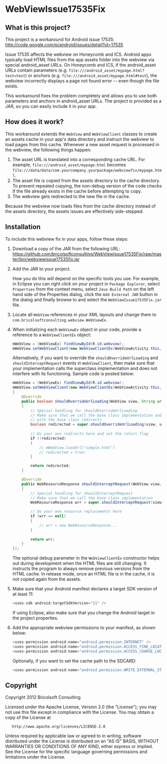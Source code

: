 WebViewIssue17535Fix
====================

What is this project?
---------------------
This project is a workaround for Android issue 17535: http://code.google.com/p/android/issues/detail?id=17535

Issue 17535 affects the webview on Honeycomb and ICS. Android apps typically load HTML files from the app assets folder into the webview via special android_asset URLs. On Honeycomb and ICS, if the android_asset URLs contain parameters (e.g. `file:///android_asset/mypage.html?test=test`) or anchors (e.g. `file:///android_asset/mypage.html#test`), the webview incorrectly displays a page not found error -- even though the file exists.

This workaround fixes the problem completely and allows you to use both parameters and anchors in android_asset URLs. The project is provided as a JAR, so you can easily include it in your app.

How does it work?
-----------------

This workaround extends the `WebView` and `WebViewClient` classes to create an assets cache in your app's data directory and instruct the webview to load pages from this cache. Whenever a new asset request is processed in the webview, the following things happen:

1. The asset URL is translated into a corresponding cache URL. For example, `file:///android_asset/mypage.html` becomes `file:///data/data/com.yourcompany.yourpackage/webviewfix/mypage.html`.
2. The asset file is copied from the assets directory to the cache directory. To prevent repeated copying, the non-debug version of the code checks if the file already exists in the cache before attempting to copy.
3. The webview gets redirected to the new file in the cache.

Because the webview now loads files from the cache directory instead of the assets directory, the assets issues are effectively side-stepped.

Installation
------------
To include this webview fix in your apps, follow these steps:

1. Download a copy of the JAR from the following URL: https://github.com/bricolsoftconsulting/WebViewIssue17535Fix/raw/master/bin/webviewissue17535fix.jar
2. Add the JAR to your project.

   How you do this will depend on the specific tools you use. For example, in Eclipse you can right click on your project in `Package Explorer`, select `Properties` from the context menu, select `Java Build Path` on the left hand side of the Properties dialog, click the `Add External JAR` button in the dialog and finally browse to and select the `WebViewIssue17535Fix.jar` file.
   
3. Locate all `WebView` references in your XML layouts and change them to `com.bricolsoftconsulting.webview.WebViewEx`.
4. When initializing each `WebViewEx` object in your code, provide a reference to a `WebViewClientEx` object:

    ```java
    mWebView = (WebViewEx) findViewById(R.id.webview);
    mWebView.setWebViewClient(new WebViewClientEx(WebViewActivity.this, DEBUG));
    ```

   Alternatively, if you want to override the `shouldOverrideUrlLoading` and `shouldInterceptRequest` events in `WebViewClient`, then make sure that your implementation calls the superclass implementation and does not interfere with its functioning. Sample code is posted below:

    ```java
    mWebView = (WebViewEx) findViewById(R.id.webview);
    mWebView.setWebViewClient(new WebViewClientEx(WebViewActivity.this, DEBUG)
    {
        @Override
        public boolean shouldOverrideUrlLoading(WebView view, String url)
        {
            // Special handling for shouldOverrideUrlLoading
            // Make sure that we call the base class implementation and do not interfere
            // with the base class redirects
            boolean redirected = super.shouldOverrideUrlLoading(view, url);
				
            // Do your own redirects here and set the return flag
            if (!redirected)
            {
                // mWebView.loadUrl("sample.html")
                // redirected = true;
            }

            return redirected;
        }

        @Override
        public WebResourceResponse shouldInterceptRequest(WebView view, String url)
        {
            // Special handling for shouldInterceptRequest
            // Make sure that we call the base class implementation
            WebResourceResponse wrr = super.shouldInterceptRequest(view, url);

            // Do your own resource replacements here
            if (wrr == null)
            {
                // wrr = new WebResourceResponse...
            }
				
            return wrr;
        }
    });
    ```
   
   The optional debug parameter in the `WebViewClientEx` constructor helps out during development when the HTML files are still changing. It instructs the program to always remove previous versions from the HTML cache. In release mode, once an HTML file is in the cache, it is not copied again from the assets.

5. Make sure that your Android manifest declares a target SDK version of at least 11:

    ```java
    <uses-sdk android:targetSdkVersion="11" />
    ```
    
   If using Eclipse, also make sure that you change the Android target in the project properties.

6. Add the appropriate webview permissions to your manifest, as shown below:

    ```java
    <uses-permission android:name="android.permission.INTERNET" />
    <uses-permission android:name="android.permission.ACCESS_FINE_LOCATION" />
    <uses-permission android:name="android.permission.ACCESS_COARSE_LOCATION" />
    ```

   Optionally, if you want to set the cache path to the SDCARD:
   
    ```java
    <uses-permission android:name="android.permission.WRITE_EXTERNAL_STORAGE" />
    ```

Copyright
---------
Copyright 2012 Bricolsoft Consulting

Licensed under the Apache License, Version 2.0 (the "License"); you may not use this file except in compliance with the License. You may obtain a copy of the License at

       http://www.apache.org/licenses/LICENSE-2.0

Unless required by applicable law or agreed to in writing, software distributed under the License is distributed on an "AS IS" BASIS, WITHOUT WARRANTIES OR CONDITIONS OF ANY KIND, either express or implied. See the License for the specific language governing permissions and limitations under the License.